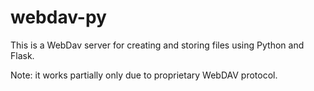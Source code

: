 # webdav-py

This is a WebDav server for creating and storing files using Python and Flask.

Note: it works partially only due to proprietary WebDAV protocol.
